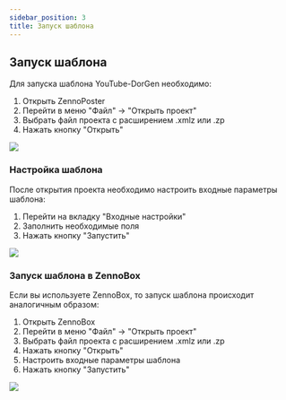 ```yaml
---
sidebar_position: 3
title: Запуск шаблона
---
```


## Запуск шаблона

Для запуска шаблона YouTube-DorGen необходимо:

1. Открыть ZennoPoster
2. Перейти в меню "Файл" -> "Открыть проект"
3. Выбрать файл проекта с расширением .xmlz или .zp
4. Нажать кнопку "Открыть"

![](/img/start.png)

### Настройка шаблона

После открытия проекта необходимо настроить входные параметры шаблона:

1. Перейти на вкладку "Входные настройки"
2. Заполнить необходимые поля
3. Нажать кнопку "Запустить"

![](/img/start-2.png)

### Запуск шаблона в ZennoBox

Если вы используете ZennoBox, то запуск шаблона происходит аналогичным образом:

1. Открыть ZennoBox
2. Перейти в меню "Файл" -> "Открыть проект"
3. Выбрать файл проекта с расширением .xmlz или .zp
4. Нажать кнопку "Открыть"
5. Настроить входные параметры шаблона
6. Нажать кнопку "Запустить"

![](/img/start-3.png)
